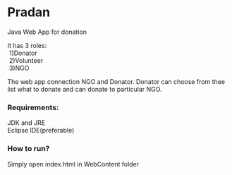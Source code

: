 # Pradan
 Java Web App for donation
 
 It has 3 roles:  
    &nbsp;1)Donator  
    &nbsp;2)Volunteer  
    &nbsp;3)NGO
 
 The web app connection NGO and Donator. Donator can choose from thee list what to donate and can donate to particular NGO.
 
 ### Requirements:
 
 JDK and JRE  
 Eclipse IDE(preferable)
 
 ### How to run?
 
 Simply open index.html in WebContent folder
